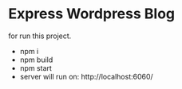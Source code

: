 # Express Wordpress Blog

for run this project.
- npm i
- npm build
- npm start
- server will run on: http://localhost:6060/ 
